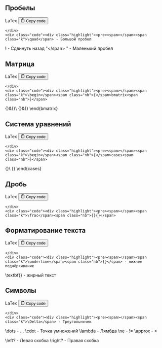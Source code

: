 <h2 id="Пробелы">Пробелы</h2>
<div class="code-element">
    <div class="lang-line">
        <text>LaTex</text>
        <button class="copy-button"
        onclick="copyCode(this)">
    <svg stroke="currentColor"
         fill="none"
         stroke-width="2"
         viewBox="0 0 24 24"
         stroke-linecap="round"
         stroke-linejoin="round"
         class="h-4 w-4"
         height="1em"
         width="1em"
         xmlns="http://www.w3.org/2000/svg">
        <path d="M16 4h2a2 2 0 0 1 2 2v14a2 2 0 0 1-2 2H6a2 2 0 0 1-2-2V6a2 2 0 0 1 2-2h2"></path>
        <rect x="8" y="2" width="8" height="4" rx="1" ry="1"></rect>
    </svg>
    <text>Copy code</text>
</button>

    </div>
    <div class="code"><div class="highlight"><pre><span></span><span class="k">\quad</span> - Большой пробел
<span class="k">\!</span> - Сдвинуть назад
&quot;<span class="k">\</span> &quot; - Маленький пробел
</pre></div></div>
</div>

<h2 id="Матрица">Матрица</h2>
<div class="code-element">
    <div class="lang-line">
        <text>LaTex</text>
        <button class="copy-button"
        onclick="copyCode(this)">
    <svg stroke="currentColor"
         fill="none"
         stroke-width="2"
         viewBox="0 0 24 24"
         stroke-linecap="round"
         stroke-linejoin="round"
         class="h-4 w-4"
         height="1em"
         width="1em"
         xmlns="http://www.w3.org/2000/svg">
        <path d="M16 4h2a2 2 0 0 1 2 2v14a2 2 0 0 1-2 2H6a2 2 0 0 1-2-2V6a2 2 0 0 1 2-2h2"></path>
        <rect x="8" y="2" width="8" height="4" rx="1" ry="1"></rect>
    </svg>
    <text>Copy code</text>
</button>

    </div>
    <div class="code"><div class="highlight"><pre><span></span><span class="k">\begin</span><span class="nb">{</span>bmatrix<span class="nb">}</span>
<span class="nb">{}&amp;{}</span><span class="k">\\</span>
<span class="nb">{}&amp;{}</span>
<span class="k">\end</span><span class="nb">{</span>bmatrix<span class="nb">}</span>
</pre></div></div>
</div>

<h2 id="Системауравнений">Система уравнений</h2>
<div class="code-element">
    <div class="lang-line">
        <text>LaTex</text>
        <button class="copy-button"
        onclick="copyCode(this)">
    <svg stroke="currentColor"
         fill="none"
         stroke-width="2"
         viewBox="0 0 24 24"
         stroke-linecap="round"
         stroke-linejoin="round"
         class="h-4 w-4"
         height="1em"
         width="1em"
         xmlns="http://www.w3.org/2000/svg">
        <path d="M16 4h2a2 2 0 0 1 2 2v14a2 2 0 0 1-2 2H6a2 2 0 0 1-2-2V6a2 2 0 0 1 2-2h2"></path>
        <rect x="8" y="2" width="8" height="4" rx="1" ry="1"></rect>
    </svg>
    <text>Copy code</text>
</button>

    </div>
    <div class="code"><div class="highlight"><pre><span></span><span class="k">\begin</span><span class="nb">{</span>cases<span class="nb">}</span>
<span class="nb">{}</span><span class="k">\\</span>
<span class="nb">{}</span>
<span class="k">\end</span><span class="nb">{</span>cases<span class="nb">}</span>
</pre></div></div>
</div>

<h2 id="Дробь">Дробь</h2>
<div class="code-element">
    <div class="lang-line">
        <text>LaTex</text>
        <button class="copy-button"
        onclick="copyCode(this)">
    <svg stroke="currentColor"
         fill="none"
         stroke-width="2"
         viewBox="0 0 24 24"
         stroke-linecap="round"
         stroke-linejoin="round"
         class="h-4 w-4"
         height="1em"
         width="1em"
         xmlns="http://www.w3.org/2000/svg">
        <path d="M16 4h2a2 2 0 0 1 2 2v14a2 2 0 0 1-2 2H6a2 2 0 0 1-2-2V6a2 2 0 0 1 2-2h2"></path>
        <rect x="8" y="2" width="8" height="4" rx="1" ry="1"></rect>
    </svg>
    <text>Copy code</text>
</button>

    </div>
    <div class="code"><div class="highlight"><pre><span></span><span class="k">\frac</span><span class="nb">{}{}</span>
</pre></div></div>
</div>

<h2 id="Форматированиетекста">Форматирование текста</h2>
<div class="code-element">
    <div class="lang-line">
        <text>LaTex</text>
        <button class="copy-button"
        onclick="copyCode(this)">
    <svg stroke="currentColor"
         fill="none"
         stroke-width="2"
         viewBox="0 0 24 24"
         stroke-linecap="round"
         stroke-linejoin="round"
         class="h-4 w-4"
         height="1em"
         width="1em"
         xmlns="http://www.w3.org/2000/svg">
        <path d="M16 4h2a2 2 0 0 1 2 2v14a2 2 0 0 1-2 2H6a2 2 0 0 1-2-2V6a2 2 0 0 1 2-2h2"></path>
        <rect x="8" y="2" width="8" height="4" rx="1" ry="1"></rect>
    </svg>
    <text>Copy code</text>
</button>

    </div>
    <div class="code"><div class="highlight"><pre><span></span><span class="k">\underline</span><span class="nb">{}</span> - нижнее подчёркивание
<span class="k">\textbf</span><span class="nb">{}</span> - жирный текст
</pre></div></div>
</div>

<h2 id="Символы">Символы</h2>
<div class="code-element">
    <div class="lang-line">
        <text>LaTex</text>
        <button class="copy-button"
        onclick="copyCode(this)">
    <svg stroke="currentColor"
         fill="none"
         stroke-width="2"
         viewBox="0 0 24 24"
         stroke-linecap="round"
         stroke-linejoin="round"
         class="h-4 w-4"
         height="1em"
         width="1em"
         xmlns="http://www.w3.org/2000/svg">
        <path d="M16 4h2a2 2 0 0 1 2 2v14a2 2 0 0 1-2 2H6a2 2 0 0 1-2-2V6a2 2 0 0 1 2-2h2"></path>
        <rect x="8" y="2" width="8" height="4" rx="1" ry="1"></rect>
    </svg>
    <text>Copy code</text>
</button>

    </div>
    <div class="code"><div class="highlight"><pre><span></span><span class="k">\Delta</span> - Треугольничек
<span class="k">\dots</span> - ...
<span class="k">\с</span>dot - Точка умножений
<span class="k">\lambda</span> - Лямбда
<span class="k">\ne</span> - !=
<span class="k">\approx</span> - ≈

<span class="k">\left</span>? - Левая скобка
<span class="k">\right</span>? - Правая скобка
</pre></div></div>
</div>